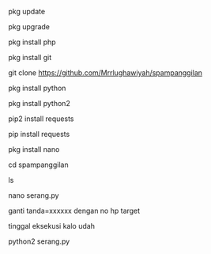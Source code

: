 pkg update

pkg upgrade

pkg install php

pkg install git

git clone https://github.com/Mrrlughawiyah/spampanggilan

pkg install python

pkg install python2

pip2 install requests

pip install requests

pkg install nano

cd spampanggilan

ls

nano serang.py

ganti tanda=xxxxxx dengan no hp target

tinggal eksekusi kalo udah

python2 serang.py
